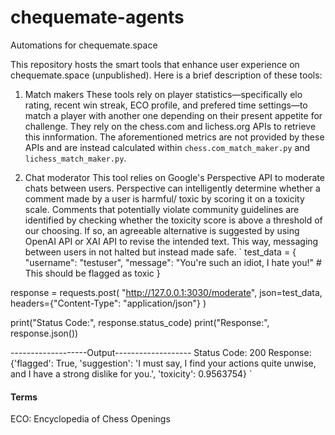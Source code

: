 # chequemate-agents
Automations for chequemate.space

This repository hosts the smart tools that enhance user experience on chequemate.space (unpublished). Here is a brief description of these tools:

1. Match makers
These tools rely on player statistics—specifically elo rating, recent win streak, ECO profile, and prefered time settings—to match a player with another one depending on their present appetite for challenge. They rely on the chess.com and lichess.org APIs to retrieve this innformation. The aforementioned metrics are not provided by these APIs and are instead calculated within `chess.com_match_maker.py` and `lichess_match_maker.py`.

2. Chat moderator
This tool relies on Google's Perspective API to moderate chats between users. Perspective can intelligently determine whether a comment made by a user is harmful/ toxic by scoring it on a toxicity scale. Comments that potentially violate community guidelines are identified by checking whether the toxicity score is above a threshold of our choosing. If so, an agreeable alternative is suggested by using OpenAI API or XAI API to revise the intended text. This way, messaging between users in not halted but instead made safe.
`
test_data = {
    "username": "testuser",
    "message": "You're such an idiot, I hate you!"  # This should be flagged as toxic
}

response = requests.post(
    "http://127.0.0.1:3030/moderate", 
    json=test_data,
    headers={"Content-Type": "application/json"}
)

print("Status Code:", response.status_code)
print("Response:", response.json())

-------------------Output-------------------
Status Code: 200
Response: {'flagged': True, 'suggestion': 'I must say, I find your actions quite unwise, and I have a strong dislike for you.', 'toxicity': 0.9563754}
`

#### Terms
ECO: Encyclopedia of Chess Openings
